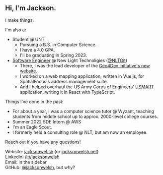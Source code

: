 ## Hi, I'm Jackson.

I make things. 

I'm also a:

* Student @ UNT
  * Pursuing a B.S. in Computer Science.
  * I have a 4.0 GPA.
  * I'll be graduating in Spring 2023.
* [Software Engineer](https://newlighttechnologies.com/staff/jackson-welsh/) @ New Light Technoligies ([@NLTGit](//github.com/NLTGit))
  * There, I was the lead developer of the [Geo4Dev initiative's new website](//geo4.dev).
  * I worked on a web mapping application, written in Vue.js, for SpatialFocus's address management suite.
  * And I helped overhaul the US Army Corps of Engineers' [USMART](https://usmart.usace.army.mil/) application, writing it in React with TypeScript. 


Things I've done in the past:

* For about a year, I was a computer science tutor @ Wyzant, teaching students from middle school up to approx. 2000-level college courses.
* Summer 2022 SDE Intern @ AWS
* I'm an Eagle Scout.
* I formerly held a consulting role @ NLT, but am now an employee.

Reach out if you have any questions!

Website: [jacksonwel.sh](//jacksonwel.sh) (or [jacksonwelsh.net](//jacksonwelsh.net))  
Linkedin: [/in/jacksonwelsh](//linkedin.com/in/jacksonwelsh)  
Email: in the sidebar  
GitHub: [@jacksonwelsh](//github.com/jacksonwelsh), but why?

<!--
**jacksonwelsh/jacksonwelsh** is a ✨ _special_ ✨ repository because its `README.md` (this file) appears on your GitHub profile.

Here are some ideas to get you started:

- 🔭 I’m currently working on ...
- 🌱 I’m currently learning ...
- 👯 I’m looking to collaborate on ...
- 🤔 I’m looking for help with ...
- 💬 Ask me about ...
- 📫 How to reach me: ...
- 😄 Pronouns: ...
- ⚡ Fun fact: ...
-->
